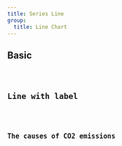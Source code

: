 ```yaml
---
title: Series Line
group:
  title: Line Chart
---
```


## Basic

<code src="./basic.tsx" />

## Line with label

<code src="./line-with-label.tsx" />

## The causes of CO2 emissions

<code src="./co2.tsx">
